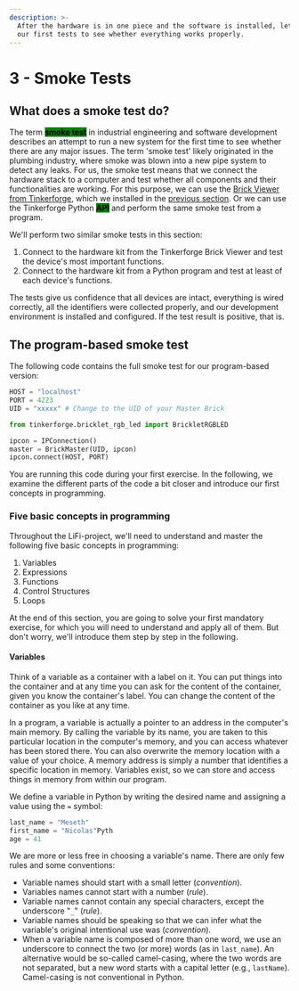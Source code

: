 ```yaml
---
description: >-
  After the hardware is in one piece and the software is installed, let's run
  our first tests to see whether everything works properly.
---
```


# 3 - Smoke Tests

## What does a smoke test do?

The term <mark style="background-color:green;">**smoke test**</mark> in industrial engineering and software development describes an attempt to run a new system for the first time to see whether there are any major issues. The term 'smoke test' likely originated in the plumbing industry, where smoke was blown into a new pipe system to detect any leaks. For us, the smoke test means that we connect the hardware stack to a computer and test whether all components and their functionalities are working. For this purpose, we can use the [Brick Viewer from Tinkerforge](https://www.tinkerforge.com/en/doc/Software/Brickv.html), which we installed in the [previous section](development-environment.md). Or we can use the Tinkerforge Python <mark style="background-color:green;">**API**</mark> and perform the same smoke test from a program.

We'll perform two similar smoke tests in this section:

1. Connect to the hardware kit from the Tinkerforge Brick Viewer and test the device's most important functions.
2. Connect to the hardware kit from a Python program and test at least of each device's functions.

The tests give us confidence that all devices are intact, everything is wired correctly, all the identifiers were collected properly, and our development environment is installed and configured. If the test result is positive, that is.

## The program-based smoke test

The following code contains the full smoke test for our program-based version:

```python
HOST = "localhost"
PORT = 4223
UID = "xxxxx" # Change to the UID of your Master Brick

from tinkerforge.bricklet_rgb_led import BrickletRGBLED

ipcon = IPConnection()
master = BrickMaster(UID, ipcon)
ipcon.connect(HOST, PORT)
```

You are running this code during your first exercise. In the following, we examine the different parts of the code a bit closer and introduce our first concepts in programming.

### Five basic concepts in programming

Throughout the LiFi-project, we'll need to understand and master the following five basic concepts in programming:

1. Variables
2. Expressions
3. Functions
4. Control Structures
5. Loops

At the end of this section, you are going to solve your first mandatory exercise, for which you will need to understand and apply all of them. But don't worry, we'll introduce them step by step in the following.

#### Variables

Think of a variable as a container with a label on it. You can put things into the container and at any time you can ask for the content of the container, given you know the container's label. You can change the content of the container as you like at any time.

In a program, a variable is actually a pointer to an address in the computer's main memory. By calling the variable by its name, you are taken to this particular location in the computer's memory, and you can access whatever has been stored there. You can also overwrite the memory location with a value of your choice. A memory address is simply a number that identifies a specific location in memory. Variables exist, so we can store and access things in memory from within our program.&#x20;

We define a variable in Python by writing the desired name and assigning a value using the `=` symbol:

```python
last_name = "Meseth"
first_name = "Nicolas"Pyth
age = 41
```

We are more or less free in choosing a variable's name. There are only few rules and some conventions:

* Variable names should start with a small letter (_convention_).&#x20;
* Variables names cannot start with a number (_rule_).
* Variable names cannot contain any special characters, except the underscore "`_`" (_rule_).
* Variable names should be speaking so that we can infer what the variable's original intentional use was (_convention_).
* When a variable name is composed of more than one word, we use an underscore to connect the two (or more) words (as in `last_name`). An alternative would be so-called camel-casing, where the two words are not separated, but a new word starts with a capital letter (e.g., `lastName`). Camel-casing is not conventional in Python.
